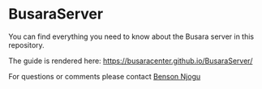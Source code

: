 # BusaraServer

You can find everything you need to know about the Busara server in this repository.

The guide is rendered here: https://busaracenter.github.io/BusaraServer/

For questions or comments please contact [Benson Njogu](mailto:benson.njogu@busaracenter.org)